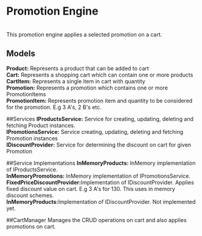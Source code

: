 # Promotion Engine
<br>
This promotion engine applies a selected promotion on a cart.

## Models
<strong>Product:</strong> Represents a product that can be added to cart<br>
<strong>Cart:</strong> Represents a shopping cart which can contain one or more products<br>
<strong>CartItem:</strong> Represents a single item in cart with quantity<br>
<strong>Promotion:</strong> Represents a promotion which contains one or more PromotionItems<br>
<strong>PromotionItem:</strong> Represents promotion item and quantity to be considered for the promotion. E.g 3 A's, 2 B's etc.<br>

##Services
<strong>IProductsService:</strong> Service for creating, updating, deleting and fetching Product instances.<br>
<strong>IPromotionsService:</strong> Service  creating, updating, deleting and fetching Promotion instances <br>
<strong>IDiscountProvider:</strong> Service for determining the discount on cart for given Promotion<br>

##Service Implementations
<strong>InMemoryProducts:</strong> InMemory implementation of IProductsService.<br>
<strong>InMemoryPromotions:</strong> InMemory implementation of IPromotionsService.<br>
<strong>FixedPriceDiscountProvider:</strong>Implementation of IDiscountProvider. Applies fixed discount value on cart. E.g 3 A's for 130. This uses in memory discount schemes.<br>
<strong>InMemoryProducts:</strong>Implementation of IDiscountProvider. Not implemented yet.<br>

##CartManager
Manages the CRUD operations on cart and also applies promotions on cart.


